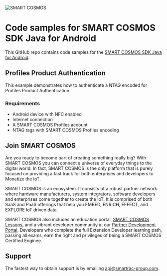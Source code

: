 ![SMART COSMOS](https://s3-eu-west-1.amazonaws.com/api.smart-cosmos.com/images/smartcosmos.png)

# Code samples for SMART COSMOS SDK Java for Android
This GitHub repo contains code samples for the [SMART COSMOS SDK Java for Android](https://github.com/SMARTRACTECHNOLOGY-PUBLIC/smartcosmos-sdk-java-android).

## Profiles Product Authentication

This example demonstrates how to authenticate a NTAG encoded for
Profiles Product Authentication.

### Requirements

 - Android device with NFC enabled
 - Internet connection
 - A SMART COSMOS Profiles account
 - NTAG tags with SMART COSMOS Profiles encoding
 
## Join SMART COSMOS
Are you ready to become part of creating something really big? With SMART COSMOS
you can connect a universe of everyday things to the digital world. In fact,
SMART COSMOS is the only platform that is purely focused on providing a fast
track for both enterprises and developers to Monetize the IoT.

SMART COSMOS is an ecosystem. It consists of a robust partner network where
hardware manufacturers, system integrators, software developers and enterprises
come together to create the IoT. It is comprised of both SaaS and PaaS offerings
that help you EMBED, ENRICH, EFFECT, and EXPLORE IoT driven data.

SMART COSMOS also includes an education portal,
[SMART COSMOS Lessons](http://lessons.smart-cosmos.com), and a
vibrant developer community at our
[Partner Development Portal](https://partner.smart-cosmos.com). Developers who
complete the full Extension Developer learning path, passing all exams, earn the
right and privileges of being a SMART COSMOS Certified Enginee.

## Support
The fastest way to obtain support is by emailing <api@smartrac-group.com>.
